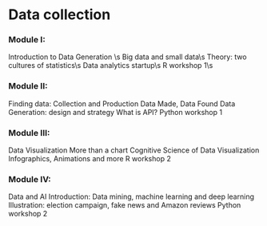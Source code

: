 # Data collection

### Module I:
 
Introduction to Data Generation \s
Big data and small data\s
Theory: two cultures of statistics\s
Data analytics startup\s
R workshop 1\s

### Module II:
Finding data: Collection and Production
Data Made, Data Found
Data Generation: design and strategy
What is API? 
Python workshop 1
 
 
### Module III:
 
Data Visualization
More than a chart
Cognitive Science of Data Visualization
Infographics, Animations and more
R workshop 2
 
### Module IV:
 
Data and AI
Introduction: Data mining, machine learning and deep learning
Illustration: election campaign, fake news and Amazon reviews
Python workshop 2

